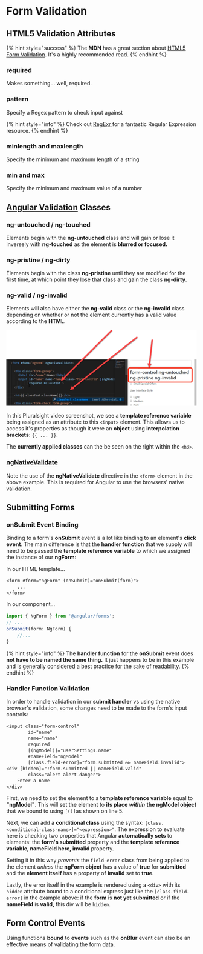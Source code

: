 # Form Validation

## HTML5 Validation Attributes

{% hint style="success" %}
The **MDN** has a great section about [HTML5 Form Validation](https://developer.mozilla.org/en-US/docs/Learn/HTML/Forms/Form_validation). It's a highly recommended read.
{% endhint %}

### required

Makes something... well, required.

### pattern

Specify a Regex pattern to check input against

{% hint style="info" %}
Check out [RegExr ](https://regexr.com/)for a fantastic Regular Expression resource.
{% endhint %}

### minlength and maxlength

Specify the minimum and maximum length of a string

### min and max

Specify the minimum and maximum value of a number

## [Angular Validation](https://angular.io/guide/form-validation) Classes

### ng-untouched / ng-touched

Elements begin with the **ng-untouched** class and will gain or lose it inversely with **ng-touched** as the element is **blurred or focused.**

### **ng-pristine / ng-dirty**

Elements begin with the class **ng-pristine** until they are modified for the first time, at which point they lose that class and gain the class **ng-dirty.**

### **ng-valid / ng-invalid**

Elements will also have either the **ng-valid** class or the **ng-invalid** class depending on whether or not the element currently has a valid value according to the **HTML.**

![](.gitbook/assets/image.png)

In this Pluralsight video screenshot, we see a **template reference variable** being assigned as an attribute to this `<input>` element. This allows us to access it's properties as though it were an **object** using **interpolation brackets**: `{{ ... }}`. 

The **currently applied classes** can the be seen on the right within the `<h3>`.

### [ngNativeValidate](https://github.com/angular/angular/blob/master/packages/forms/src/directives/ng_no_validate_directive.ts)

Note the use of the **ngNativeValidate** directive in the `<form>` element in the above example. This is required for Angular to use the browsers' native validation.

## Submitting Forms

### onSubmit Event Binding

Binding to a form's **onSubmit** event is a lot like binding to an element's **click event**. The main difference is that the **handler function** that we supply will need to be passed the **template reference variable** to which we assigned the instance of our **ngForm**:

In our HTML template...

```markup
<form #form="ngForm" (onSubmit)="onSubmit(form)">
    ...
</form>
```

In our component...

```typescript
import { NgForm } from '@angular/forms';
// ...
onSubmit(form: NgForm) {
    //...
}
```

{% hint style="info" %}
The **handler function** for the **onSubmit** event does **not have to be named the same thing.** It just happens to be in this example and is generally considered a best practice for the sake of readability.
{% endhint %}

### Handler Function Validation

In order to handle validation in our **submit handler** vs using the native browser's validation, some changes need to be made to the form's input controls:

```markup
<input class="form-control"
        id="name"
        name="name"
        required
        [(ngModel)]="userSettings.name"
        #nameField="ngModel"
        [class.field-error]="form.submitted && nameField.invalid">
<div [hidden]="!form.submitted || nameField.valid"
        class="alert alert-danger">
    Enter a name
</div>
```

First, we need to set the element to a **template reference variable** equal to **"ngModel"**. This will set the element to **its place** _**within**_ **the ngModel object** that we bound to using `[()]`as shown on line 5.

Next, we can add a **conditional class** using the syntax: `[class.<conditional-class-name>]="<expression>"`. The expression to evaluate here is checking two properties that Angular **automatically sets** to elements: the **form's submitted** property and the **template reference variable, nameField here, invalid** property. 

Setting it in this way _prevents_ the `field-error` class from being applied to the element _unless_ the **ngForm object** has a value of **true** for **submitted** and the **element itself** has a property of **invalid** set to **true**.

Lastly, the error itself in the example is rendered using a `<div>` with its `hidden` attribute bound to a conditional express just like the `[class.field-error]` in the example above: if the **form** is **not yet submitted** or if the **nameField** is **valid,** this div will be `hidden`.

## Form Control Events

Using functions **bound** to **events** such as the **onBlur** event can also be an effective means of validating the form data.





